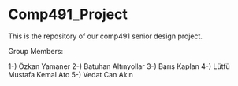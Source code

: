 # Comp491_Project
This is the repository of our comp491 senior design project.

Group Members:

1-) Özkan Yamaner
2-) Batuhan Altınyollar
3-) Barış Kaplan
4-) Lütfü Mustafa Kemal Ato
5-) Vedat Can Akın
